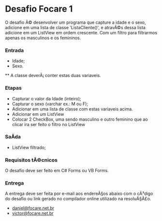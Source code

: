 # Desafio Focare 1 #

O desafio Ã© desenvolver um programa que capture a idade e o sexo, adicione em uma lista de classe 'ListaCliente()', e atravÃ©s dessa lista adicione em um ListView em ordem crescente. Com um filtro para filtrarmos apenas os masculinos e os femininos.

### Entrada ###

* Idade;
* Sexo.

** A classe deverÃ¡ conter estas duas variaveis.

### Etapas ###

* Capturar o valor da Idade (inteiro);
* Capturar o sexo (varchar ex.: M ou F);
* Adicionar em uma lista de classe com estas variaveis acima.
* Adicionar em um ListView
* Colocar 2 CheckBox, uma sendo masculino e outro feminino que ao clicar ira ser feito o filtro no ListView

### SaÃ­da ###

* ListView filtrado;

### Requisitos tÃ©cnicos ###

O desafio deve ser feito em C# Forms ou VB Forms. 

### Entrega ###

A entrega deve ser feita por e-mail aos endereÃ§os abaixo com o cÃ³digo do desafio ou link gerado no compilador online utilizado na resoluÃ§Ã£o.

- daniel@focare.net.br
- victor@focare.net.br
